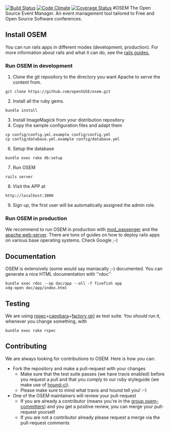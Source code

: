 [![Build Status](https://travis-ci.org/openSUSE/osem.svg?branch=master)](https://travis-ci.org/openSUSE/osem)
[![Code Climate](https://codeclimate.com/github/openSUSE/osem.png)](https://codeclimate.com/github/openSUSE/osem)
[![Coverage Status](https://coveralls.io/repos/openSUSE/osem/badge.png)](https://coveralls.io/r/openSUSE/osem)
#OSEM
The Open Source Event Manager. An event management tool tailored to Free and Open Source Software conferences.

## Install OSEM
You can run rails apps in different modes (development, production). For more information
about rails and what it can do, see the [rails guides.](http://guides.rubyonrails.org/getting_started.html)

### Run OSEM in development
1. Clone the git repository to the directory you want Apache to serve the content from.
```
git clone https://github.com/openSUSE/osem.git
```
2. Install all the ruby gems.
```
bundle install
```
3. Install ImageMagick from your distribution repository
4. Copy the sample configuration files and adapt them
```
cp config/config.yml.example config/config.yml
cp config/database.yml.example config/database.yml
```
6. Setup the database
```
bundle exec rake db:setup
```
7. Run OSEM
```
rails server
```
8. Visit the APP at 
```
http://localhost:3000
```
9. Sign up, the first user will be automatically assigned the admin role.

### Run OSEM in production
We recommend to run OSEM in production with [mod_passenger](https://www.phusionpassenger.com/download/#open_source)
and the [apache web-server](https://www.apache.org/). There are tons of guides on how to deploy rails apps on various
base operating systems. Check Google ;-)

## Documentation
OSEM is extensively (some would say maniacally ;-) documented. You can generate a nice HTML documentation with ''rdoc''
```
bundle exec rdoc --op doc/app --all -f fivefish app 
xdg-open doc/app/index.html 
```

## Testing
We are using [rspec](http://rspec.info/)+[capybara](http://jnicklas.github.io/capybara/)+[factory girl](https://github.com/thoughtbot/factory_girl) as test suite. You *should* run it, whenever you change something, with
```
bundle exec rake rspec
```

## Contributing
We are always looking for contributions to OSEM. Here is how you can: 

* Fork the repository and make a pull-request with your changes
  * Make sure that the test suite passes (we have travis enabled) before you request a pull and that you comply to our ruby styleguide (we make use of [hound-ci](https://houndci.com/)).
  * Please make sure to mind what travis and hound tell you! :-)
* One of the OSEM maintainers will review your pull-request 
  * If you are already a contributor (means you're in the [group osem-committers](https://github.com/orgs/openSUSE/teams/osem-committers)) and you get a positive review, you can merge your pull-request yourself
  * If you are not a contributor already please request a merge via the pull-request comments
